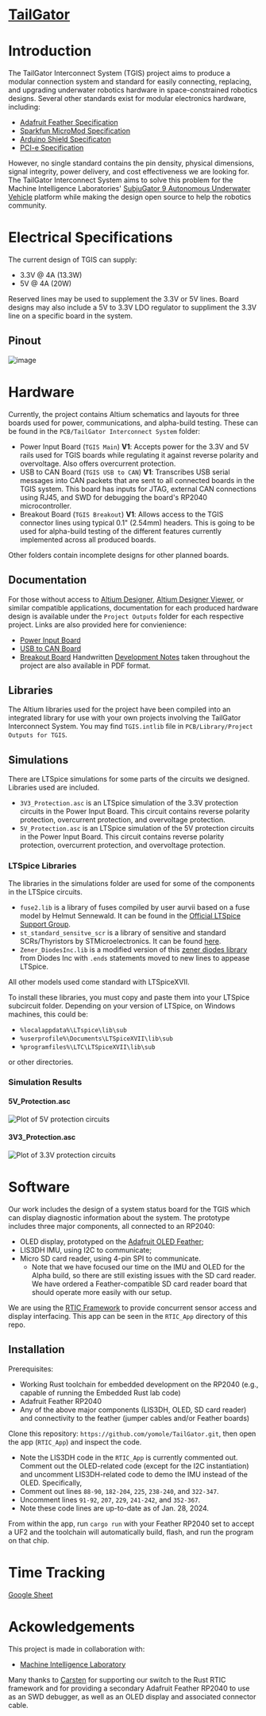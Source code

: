# [TailGator](https://github.com/yomole/TailGator)

# Introduction

The TailGator Interconnect System (TGIS) project aims to produce a modular connection system and standard for easily connecting, replacing, and upgrading underwater robotics hardware in space-constrained robotics designs. 
Several other standards exist for modular electronics hardware, including:

- [Adafruit Feather Specification](https://learn.adafruit.com/adafruit-feather/feather-specification)
- [Sparkfun MicroMod Specification](https://www.sparkfun.com/micromod)
- [Arduino Shield Specificaton](https://learn.sparkfun.com/tutorials/arduino-shields-v2)
- [PCI-e Specification](https://pcisig.com/)

However, no single standard contains the pin density, physical dimensions, signal integrity, power delivery, and cost effectiveness we are looking for. The TailGator Interconnect System aims to solve this problem for the Machine Intelligence Laboratories' [SubjuGator 9 Autonomous Underwater Vehicle](http://subjugator.org/?page_id=3390) platform while making the design open source to help the robotics community.

# Electrical Specifications

The current design of TGIS can supply:
- 3.3V @ 4A (13.3W)
- 5V @ 4A (20W)

Reserved lines may be used to supplement the 3.3V or 5V lines. Board designs may also include a 5V to 3.3V LDO regulator to suppliment the 3.3V line on a specific board in the system.

## Pinout

![image](Documents/Images/Pinout-1-28-24.jpg)

# Hardware

Currently, the project contains Altium schematics and layouts for three boards used for power, communications, and alpha-build testing. These can be found in the `PCB/TailGator Interconnect System` folder:
- Power Input Board (`TGIS Main`) **V1**: Accepts power for the 3.3V and 5V rails used for TGIS boards while regulating it against reverse polarity and overvoltage. Also offers overcurrent protection.
- USB to CAN Board (`TGIS USB to CAN`) **V1**: Transcribes USB serial messages into CAN packets that are sent to all connected boards in the TGIS system. This board has inputs for JTAG, external CAN connections using RJ45, and SWD for debugging the board's RP2040 microcontroller.
- Breakout Board (`TGIS Breakout`) **V1**: Allows access to the TGIS connector lines using typical 0.1" (2.54mm) headers. This is going to be used for alpha-build testing of the different features currently implemented across all produced boards.  

Other folders contain incomplete designs for other planned boards.

## Documentation

For those without access to [Altium Designer](https://www.altium.com/altium-designer), [Altium Designer Viewer](https://www.altium.com/altium-designer-viewer), or similar compatible applications, documentation for each produced hardware design is available under the `Project Outputs` folder for each respective project. Links are also provided here for convienience:
- [Power Input Board](<PCB/TailGator Interconnect System/TGIS Main/Project Outputs for TGIS Main/TGIS.PDF>)
- [USB to CAN Board](<PCB/TailGator Interconnect System/TGIS USB to CAN/TGIS USB to CAN/Project Outputs for TGIS USB to CAN/TGIS.PDF>)
- [Breakout Board](<PCB/TailGator Interconnect System/TGIS Breakout/TGIS Breakout/Project Outputs for TGIS Breakout/TGIS.PDF>)
Handwritten [Development Notes](<Documents/Research/Backplane.pdf>) taken throughout the project are also available in PDF format.

## Libraries

The Altium libraries used for the project have been compiled into an integrated library for use with your own projects involving the TailGator Interconnect System. You may find `TGIS.intlib` file in `PCB/Library/Project Outputs for TGIS`.

## Simulations

There are LTSpice simulations for some parts of the circuits we designed. Libraries used are included.

- `3V3_Protection.asc` is an LTSpice simulation of the 3.3V protection circuits in the Power Input Board. This circuit contains reverse polarity protection, overcurrent protection, and overvoltage protection.
- `5V_Protection.asc` is an LTSpice simulation of the 5V protection circuits in the Power Input Board. This circuit contains reverse polarity protection, overcurrent protection, and overvoltage protection.

### LTSpice Libraries

The libraries in the simulations folder are used for some of the components in the LTSpice circuits.

- `fuse2.lib` is a library of fuses compiled by user aurvii based on a fuse model by Helmut Sennewald. It can be found in the [Official LTSpice Support Group](https://groups.io/g/LTspice).
- `st_standard_sensitve_scr` is a library of sensitive and standard SCRs/Thyristors by STMicroelectronics. It can be found [here](https://www.st.com/resource/en/spice_model/standard_sensitive_scr_pspice.zip).
- `Zener_DiodesInc.lib` is a modified version of this [zener diodes library](https://www.diodes.com/productcollection/spicemodels/8345/Zener+Diodes.spice.txt?eid=88) from Diodes Inc with `.ends` statements moved to new lines to appease LTSpice.

All other models used come standard with LTSpiceXVII.

To install these libraries, you must copy and paste them into your LTSpice subcircuit folder. Depending on your version of LTSpice, on Windows machines, this could be:
- `%localappdata%\LTspice\lib\sub`
- `%userprofile%\Documents\LTSpiceXVII\lib\sub`
- `%programfiles%\LTC\LTSpiceXVII\lib\sub`

or other directories.

### Simulation Results

#### 5V_Protection.asc
![Plot of 5V protection circuits](<Simulation/Main PCB/5V Protection Circuits/5V_Protection_Circuits_Plot.png>)

#### 3V3_Protection.asc
![Plot of 3.3V protection circuits](<Simulation/Main PCB/3V3 Protection Circuits/3V3_Protection_Circuits_Plot.png>)

# Software
Our work includes the design of a system status board for the TGIS which can display diagnostic information about the system. The prototype includes three major components, all connected to an RP2040:
- OLED display, prototyped on the [Adafruit OLED Feather](https://www.adafruit.com/product/4650);
- LIS3DH IMU, using I2C to communicate;
- Micro SD card reader, using 4-pin SPI to communicate.
    - Note that we have focused our time on the IMU and OLED for the Alpha build, so there are still existing issues with the SD card reader. We have ordered a Feather-compatible SD card reader board that should operate more easily with our setup.

We are using the [RTIC Framework](https://rtic.rs/) to provide concurrent sensor access and display interfacing. This app can be seen in the `RTIC_App` directory of this repo.

## Installation

Prerequisites:
- Working Rust toolchain for embedded development on the RP2040 (e.g., capable of running the Embedded Rust lab code)
- Adafruit Feather RP2040
- Any of the above major components (LIS3DH, OLED, SD card reader) and connectivity to the feather (jumper cables and/or Feather boards)

Clone this repository: `https://github.com/yomole/TailGator.git`, then open the app (`RTIC_App`) and inspect the code.
- Note the LIS3DH code in the `RTIC_App` is currently commented out. Comment out the OLED-related code (except for the I2C instantiation) and uncomment LIS3DH-related code to demo the IMU instead of the OLED. Specifically,
- Comment out lines `88-90`, `182-204`, `225`, `238-240`, and `322-347`.
- Uncomment lines `91-92`, `207`, `229`, `241-242`, and `352-367`.
- Note these code lines are up-to-date as of Jan. 28, 2024.

From within the app, run `cargo run` with your Feather RP2040 set to accept a UF2 and the toolchain will automatically build, flash, and run the program on that chip.


# Time Tracking

[Google Sheet](https://docs.google.com/spreadsheets/d/1ABE5ELdahlYolHOQ2TSzXDdkT7J0JBhl6qDKFItKDu4/)

# Ackowledgements

This project is made in collaboration with:
- [Machine Intelligence Laboratory](https://mil.ufl.edu/)

Many thanks to [Carsten](https://github.com/shulltronics) for supporting our switch to the Rust RTIC framework and for providing a secondary Adafruit Feather RP2040 to use as an SWD debugger, as well as an OLED display and associated connector cable.
